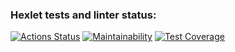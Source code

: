 ### Hexlet tests and linter status:
[![Actions Status](https://github.com/cushog74/frontend-project-46/actions/workflows/hexlet-check.yml/badge.svg)](https://github.com/cushog74/frontend-project-46/actions)
[![Maintainability](https://api.codeclimate.com/v1/badges/62102a8551abe9e36f95/maintainability)](https://codeclimate.com/github/cushog74/frontend-project-46/maintainability)
[![Test Coverage](https://api.codeclimate.com/v1/badges/62102a8551abe9e36f95/test_coverage)](https://codeclimate.com/github/cushog74/frontend-project-46/test_coverage)